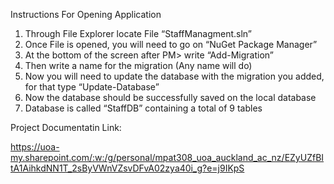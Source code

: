 Instructions For Opening Application

1)	Through File Explorer locate File “StaffManagment.sln”
2)	Once File is opened, you will need to go on “NuGet Package Manager”
3)	At the bottom of the screen after PM> write “Add-Migration”
4)	Then write a name for the migration (Any name will do)
5)	Now you will need to update the database with the migration you added, for that type “Update-Database”
6)	Now the database should be successfully saved on the local database
7)	Database is called “StaffDB” containing a total of 9 tables

Project Documentatin Link:

https://uoa-my.sharepoint.com/:w:/g/personal/mpat308_uoa_auckland_ac_nz/EZyUZfBItA1AihkdNN1T_2sByVWnVZsvDFvA02zya40i_g?e=j9IKpS
